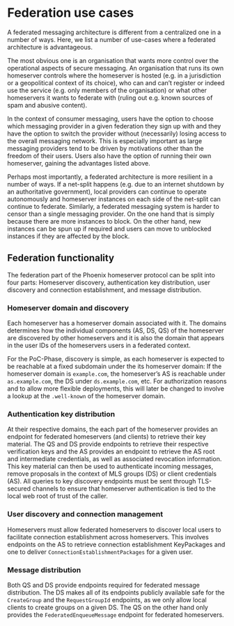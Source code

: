 # Federation use cases

A federated messaging architecture is different from a centralized one in a number of ways. Here, we list a number of use-cases where a federated architecture is advantageous.

The most obvious one is an organisation that wants more control over the operational aspects of secure messaging. An organisation that runs its own homeserver controls where the homeserver is hosted (e.g. in a jurisdiction or a geopolitical context of its choice), who can and can’t register or indeed use the service (e.g. only members of the organisation) or what other homeservers it wants to federate with (ruling out e.g. known sources of spam and abusive content).

In the context of consumer messaging, users have the option to choose which messaging provider in a given federation they sign up with and they have the option to switch the provider without (necessarily) losing access to the overall messaging network. This is especially important as large messaging providers tend to be driven by motivations other than the freedom of their users. Users also have the option of running their own homeserver, gaining the advantages listed above.

Perhaps most importantly, a federated architecture is more resilient in a number of ways. If a net-split happens (e.g. due to an internet shutdown by an authoritative government), local providers can continue to operate autonomously and homeserver instances on each side of the net-split can continue to federate. Similarly, a federated messaging system is harder to censor than a single messaging provider. On the one hand that is simply because there are more instances to block. On the other hand, new instances can be spun up if required and users can move to unblocked instances if they are affected by the block.

## Federation functionality

The federation part of the Phoenix homeserver protocol can be split into four parts: Homeserver discovery, authentication key distribution, user discovery and connection establishment, and message distribution.

### Homeserver domain and discovery

Each homeserver has a homeserver domain associated with it. The domains determines how the individual components (AS, DS, QS) of the homeserver are discovered by other homeservers and it is also the domain that appears in the user IDs of the homeservers users in a federated context.

For the PoC-Phase, discovery is simple, as each homeserver is expected to be reachable at a fixed subdomain under the its homeserver domain: If the homeserver domain is `example.com`, the homeserver’s AS is reachable under `as.example.com`, the DS under `ds.example.com`, etc. For authorization reasons and to allow more flexible deployments, this will later be changed to involve a lookup at the `.well-known` of the homeserver domain.

### Authentication key distribution

At their respective domains, the each part of the homeserver provides an endpoint for federated homeservers (and clients) to retrieve their key material. The QS and DS provide endpoints to retrieve their respective verification keys and the AS provides an endpoint to retrieve the AS root and intermediate credentials, as well as associated revocation information. This key material can then be used to authenticate incoming messages, remove proposals in the context of MLS groups (DS) or client credentials (AS). All queries to key discovery endpoints must be sent through TLS-secured channels to ensure that homeserver authentication is tied to the local web root of trust of the caller.

### User discovery and connection management

Homeservers must allow federated homeservers to discover local users to facilitate connection establishment across homeservers. This involves endpoints on the AS to retrieve connection establishment KeyPackages and one to deliver `ConnectionEstablishmentPackages` for a given user.

### Message distribution

Both QS and DS provide endpoints required for federated message distribution. The DS makes all of its endpoints publicly available safe for the `CreateGroup` and the `RequestGroupId` endpoints, as we only allow local clients to create groups on a given DS. The QS on the other hand only provides the `FederatedEnqueueMessage` endpoint for federated homeservers.
